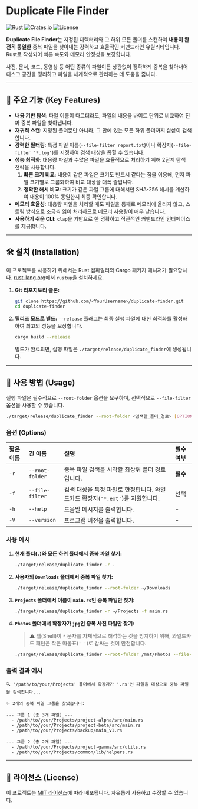 # Duplicate File Finder

![Rust](https://img.shields.io/badge/rust-1.73+-orange.svg)
![Crates.io](https://img.shields.io/crates/v/clap.svg)
![License](https://img.shields.io/badge/license-MIT-blue.svg)

**Duplicate File Finder**는 지정된 디렉터리와 그 하위 모든 폴더를 스캔하여 **내용이 완전히 동일한** 중복 파일을 찾아내는 강력하고 효율적인 커맨드라인 유틸리티입니다. Rust로 작성되어 빠른 속도와 메모리 안정성을 보장합니다.

사진, 문서, 코드, 동영상 등 어떤 종류의 파일이든 상관없이 정확하게 중복을 찾아내어 디스크 공간을 정리하고 파일을 체계적으로 관리하는 데 도움을 줍니다.

---

## 🎯 주요 기능 (Key Features)

-   **내용 기반 탐색**: 파일 이름이 다르더라도, 파일의 내용을 바이트 단위로 비교하여 진짜 중복 파일을 찾아냅니다.
-   **재귀적 스캔**: 지정된 폴더뿐만 아니라, 그 안에 있는 모든 하위 폴더까지 샅샅이 검색합니다.
-   **강력한 필터링**: 특정 파일 이름(`--file-filter report.txt`)이나 확장자(`--file-filter '*.log'`)를 지정하여 검색 대상을 좁힐 수 있습니다.
-   **성능 최적화**: 대용량 파일과 수많은 파일을 효율적으로 처리하기 위해 2단계 탐색 전략을 사용합니다.
    1.  **빠른 크기 비교**: 내용이 같은 파일은 크기도 반드시 같다는 점을 이용해, 먼저 파일 크기별로 그룹화하여 비교 대상을 대폭 줄입니다.
    2.  **정확한 해시 비교**: 크기가 같은 파일 그룹에 대해서만 SHA-256 해시를 계산하여 내용이 100% 동일한지 최종 확인합니다.
-   **메모리 효율성**: 대용량 파일을 처리할 때도 파일을 통째로 메모리에 올리지 않고, 스트림 방식으로 조금씩 읽어 처리하므로 메모리 사용량이 매우 낮습니다.
-   **사용하기 쉬운 CLI**: `clap`을 기반으로 한 명확하고 직관적인 커맨드라인 인터페이스를 제공합니다.

---

## 🛠️ 설치 (Installation)

이 프로젝트를 사용하기 위해서는 Rust 컴파일러와 Cargo 패키지 매니저가 필요합니다. [rust-lang.org](https://www.rust-lang.org/tools/install)에서 `rustup`을 설치하세요.

1.  **Git 리포지토리 클론:**
    ```bash
    git clone https://github.com/<YourUsername>/duplicate-finder.git
    cd duplicate-finder
    ```

2.  **릴리즈 모드로 빌드:**
    `--release` 플래그는 최종 실행 파일에 대한 최적화를 활성화하여 최고의 성능을 보장합니다.
    ```bash
    cargo build --release
    ```

    빌드가 완료되면, 실행 파일은 `./target/release/duplicate_finder`에 생성됩니다.

---

## 🚀 사용 방법 (Usage)

실행 파일은 필수적으로 `--root-folder` 옵션을 요구하며, 선택적으로 `--file-filter` 옵션을 사용할 수 있습니다.

```bash
./target/release/duplicate_finder --root-folder <검색할_폴더_경로> [OPTIONS]
```

### 옵션 (Options)

| 짧은 이름 | 긴 이름         | 설명                                                                 | 필수 여부 |
| :-------- | :-------------- | :------------------------------------------------------------------- | :-------- |
| `-r`      | `--root-folder` | 중복 파일 검색을 시작할 최상위 폴더 경로입니다.                        | **필수**  |
| `-f`      | `--file-filter` | 검색 대상을 특정 파일로 한정합니다. 와일드카드 확장자(`'*.ext'`)를 지원합니다. | 선택      |
| `-h`      | `--help`        | 도움말 메시지를 출력합니다.                                          | -         |
| `-V`      | `--version`     | 프로그램 버전을 출력합니다.                                            | -         |

### 사용 예시

1.  **현재 폴더(`.`)와 모든 하위 폴더에서 중복 파일 찾기:**
    ```bash
    ./target/release/duplicate_finder -r .
    ```

2.  **사용자의 `Downloads` 폴더에서 중복 파일 찾기:**
    ```bash
    ./target/release/duplicate_finder --root-folder ~/Downloads
    ```

3.  **`Projects` 폴더에서 이름이 `main.rs`인 중복 파일만 찾기:**
    ```bash
    ./target/release/duplicate_finder -r ~/Projects -f main.rs
    ```

4.  **`Photos` 폴더에서 확장자가 `jpg`인 중복 사진 파일만 찾기:**
    > ⚠️  쉘(Shell)이 `*` 문자를 자체적으로 해석하는 것을 방지하기 위해, 와일드카드 패턴은 작은 따옴표(`' '`)로 감싸는 것이 안전합니다.
    ```bash
    ./target/release/duplicate_finder --root-folder /mnt/Photos --file-filter '*.jpg'
    ```

### 출력 결과 예시

```
🔍 '/path/to/your/Projects' 폴더에서 확장자가 '.rs'인 파일을 대상으로 중복 파일을 검색합니다...

✨ 2개의 중복 파일 그룹을 찾았습니다:

--- 그룹 1 (총 3개 파일) ---
  - /path/to/your/Projects/project-alpha/src/main.rs
  - /path/to/your/Projects/project-beta/src/main.rs
  - /path/to/your/Projects/backup/main_v1.rs

--- 그룹 2 (총 2개 파일) ---
  - /path/to/your/Projects/project-gamma/src/utils.rs
  - /path/to/your/Projects/common/lib/helpers.rs

```

---

## 📜 라이선스 (License)

이 프로젝트는 [MIT 라이선스](LICENSE)에 따라 배포됩니다. 자유롭게 사용하고 수정할 수 있습니다.